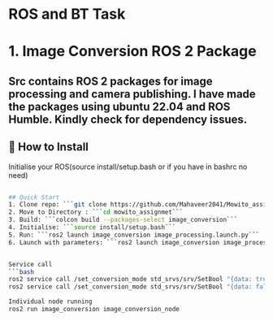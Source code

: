 # ROS and BT Task

# 1. Image Conversion ROS 2 Package

Src contains ROS 2 packages for image processing and camera publishing.
I have made the packages using ubuntu 22.04 and ROS Humble. Kindly check for dependency issues.
---

## 📁 How to Install

Initialise your ROS(source install/setup.bash or if you have in bashrc no need)
```bash

## Quick Start
1. Clone repo: ```git clone https://github.com/Mahaveer2041/Mowito_assignment.git```
2. Move to Directory : ```cd mowito_assignmet```
3. Build: ```colcon build --packages-select image_conversion```
4. Initialise: ```source install/setup.bash```
5. Run: ```ros2 launch image_conversion image_processing.launch.py```
6. Launch with parameters: ```ros2 launch image_conversion image_processing.launch.py input_topic:=/camera/image output_topic:=/processed_image```


Service call
```bash
ros2 service call /set_conversion_mode std_srvs/srv/SetBool "{data: true}"    /for blackwhite
ros2 service call /set_conversion_mode std_srvs/srv/SetBool "{data: false}"   //for color

Individual node running
ros2 run image_conversion image_conversion_node


